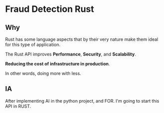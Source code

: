 # Fraud Detection Rust


## Why

Rust has some language aspects that by their very nature make them ideal for this type of application.

The Rust API improves **Performance**, **Security**, and **Scalability**.

**Reducing the cost of infrastructure in production**. 

In other words, doing more with less.


## IA

After implementing AI in the python project, and FOR. I'm going to start this API in RUST.

